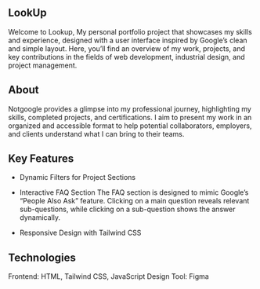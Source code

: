 ## LookUp
Welcome to Lookup, My personal portfolio project that showcases my skills and experience, designed with a user interface inspired by Google’s clean and simple layout. Here, you’ll find an overview of my work, projects, and key contributions in the fields of web development, industrial design, and project management.

## About
Notgoogle provides a glimpse into my professional journey, highlighting my skills, completed projects, and certifications. I aim to present my work in an organized and accessible format to help potential collaborators, employers, and clients understand what I can bring to their teams.

## Key Features

- Dynamic Filters for Project Sections

- Interactive FAQ Section
  The FAQ section is designed to mimic Google’s “People Also Ask” feature. Clicking on a main question reveals relevant sub-questions, while clicking on a sub-question shows the answer dynamically.

- Responsive Design with Tailwind CSS

## Technologies
Frontend: HTML, Tailwind CSS, JavaScript
Design Tool: Figma

